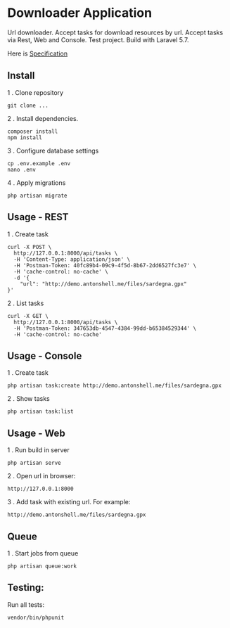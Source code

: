 # Downloader Application

Url downloader. Accept tasks for download resources by url.
Accept tasks via Rest, Web and Console.
Test project. Build with Laravel 5.7.

Here is [Specification](docs/specification.md)

## Install

1 . Clone repository

```
git clone ...
```

2 . Install dependencies.

```
composer install
npm install
```

3 . Configure database settings

```
cp .env.example .env
nano .env
```

4 . Apply migrations

```
php artisan migrate
```

## Usage - REST

1 . Create task

```
curl -X POST \
  http://127.0.0.1:8000/api/tasks \
  -H 'Content-Type: application/json' \
  -H 'Postman-Token: 40fc89b4-09c9-4f5d-8b67-2dd6527fc3e7' \
  -H 'cache-control: no-cache' \
  -d '{
    "url": "http://demo.antonshell.me/files/sardegna.gpx"
}'
```

2 . List tasks

```
curl -X GET \
  http://127.0.0.1:8000/api/tasks \
  -H 'Postman-Token: 347653db-4547-4384-99dd-b65384529344' \
  -H 'cache-control: no-cache'
```
 

## Usage - Console

1 . Create task

```
php artisan task:create http://demo.antonshell.me/files/sardegna.gpx
```

2 . Show tasks  

```
php artisan task:list
```

## Usage - Web

1 . Run build in server

```
php artisan serve
```

2 . Open url in browser:

```
http://127.0.0.1:8000
```

3 . Add task with existing url. For example:

```
http://demo.antonshell.me/files/sardegna.gpx
```

## Queue

1 . Start jobs from queue 

```
php artisan queue:work
```

## Testing:

Run all tests:

```
vendor/bin/phpunit
```